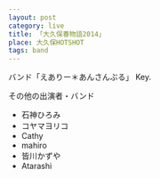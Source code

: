 ```yaml
---
layout: post
category: live
title: 「大久保春物語2014」
place: 大久保HOTSHOT
tags: band
---
```

バンド「えありー＊あんさんぶる」 Key.

その他の出演者・バンド

* 石神ひろみ
* コヤマヨリコ
* Cathy
* mahiro
* 皆川かずや
* Atarashi